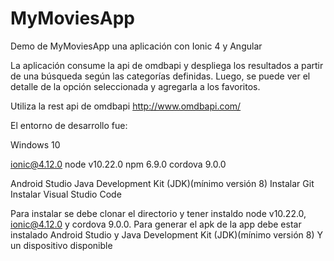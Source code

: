 # MyMoviesApp

Demo de MyMoviesApp una aplicación con Ionic 4 y Angular

La aplicación consume la api de omdbapi y despliega los resultados a partir de una búsqueda según las categorías definidas.
Luego, se puede ver el detalle de la opción seleccionada y agregarla a los favoritos.

Utiliza la rest api de omdbapi http://www.omdbapi.com/

El entorno de desarrollo fue:

Windows 10

ionic@4.12.0
node v10.22.0
npm 6.9.0
cordova 9.0.0

Android Studio
Java Development Kit (JDK)(mínimo versión 8)
Instalar Git
Instalar Visual Studio Code

Para instalar se debe clonar el directorio y tener instaldo node v10.22.0, ionic@4.12.0 y cordova 9.0.0.
Para generar el apk de la app debe estar instalado Android Studio y Java Development Kit (JDK)(mínimo versión 8)
Y un dispositivo disponible
